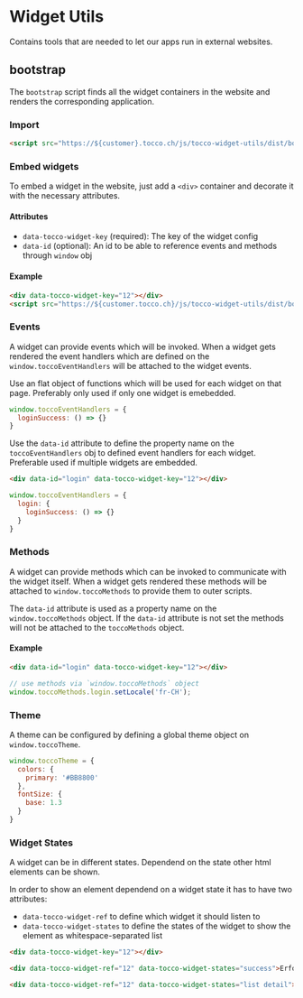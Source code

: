# Widget Utils

Contains tools that are needed to let our apps run in external websites.

## bootstrap

The `bootstrap` script finds all the widget containers in the website and renders the corresponding application.

### Import

```html
<script src="https://${customer}.tocco.ch/js/tocco-widget-utils/dist/bootstrap.js"/>
```

### Embed widgets

To embed a widget in the website, just add a `<div>` container and decorate it with the necessary attributes.

#### Attributes

- `data-tocco-widget-key` (required): The key of the widget config
- `data-id` (optional): An id to be able to reference events and methods through `window` obj

#### Example

```html
<div data-tocco-widget-key="12"></div>
<script src="https://${customer.tocco.ch}/js/tocco-widget-utils/dist/bootstrap.js"></script>
```

### Events
A widget can provide events which will be invoked. When a widget gets rendered the event handlers which are defined on the `window.toccoEventHandlers` will be attached to the widget events.

Use an flat object of functions which will be used for each widget on that page. Preferably only used if only one widget is emebedded.
```js
window.toccoEventHandlers = {
  loginSuccess: () => {}
}
```

Use the `data-id` attribute to define the property name on the `toccoEventHandlers` obj to defined event handlers for each widget. Preferable used if multiple widgets are embedded.
```html
<div data-id="login" data-tocco-widget-key="12"></div>
```

```js
window.toccoEventHandlers = {
  login: {
    loginSuccess: () => {}
  }
}
```

### Methods
A widget can provide methods which can be invoked to communicate with the widget itself.
When a widget gets rendered these methods will be attached to `window.toccoMethods` to provide them to outer scripts.

The `data-id` attribute is used as a property name on the `window.toccoMethods` object. If the `data-id` attribute is not set the methods will not be attached to the `toccoMethods` object.

#### Example
```html
<div data-id="login" data-tocco-widget-key="12"></div>
```
```js
// use methods via `window.toccoMethods` object
window.toccoMethods.login.setLocale('fr-CH');
```

### Theme

A theme can be configured by defining a global theme object on `window.toccoTheme`.
```js
window.toccoTheme = {
  colors: {
    primary: '#BB8800'
  },
  fontSize: {
    base: 1.3
  }
}
```

### Widget States
A widget can be in different states. Dependend on the state other html elements can be shown.

In order to show an element dependend on a widget state it has to have two attributes:
- `data-tocco-widget-ref` to define which widget it should listen to 
- `data-tocco-widget-states` to define the states of the widget to show the element as whitespace-separated list

```html
<div data-tocco-widget-key="12"></div>

<div data-tocco-widget-ref="12" data-tocco-widget-states="success">Erfolgreich.</div>

<div data-tocco-widget-ref="12" data-tocco-widget-states="list detail">...</div>
```
